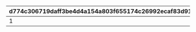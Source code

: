 |d774c306719daff3be4d4a154a803f655174c26992ecaf83d913506cef6e7043|ecba3d44a2b95ba4d92b33e976c1b7272f4921c479b99fe408841e387b264a6a|dd11fd797e94900852fa588d5782916cf38f7b1a813f7bfedf92e6fc763617e8|da55745371952dc2a1eccfd53fa165c3e730f7514fa235523dd3df43a9de65a5|
| --- | --- | --- | --- |
|1|300|2023/07/01 05:00:00|2030/08/01 14:59:59|